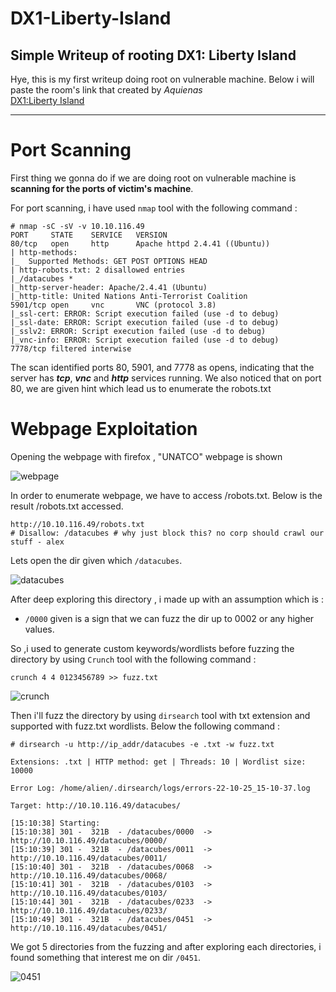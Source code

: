 # DX1-Liberty-Island
Simple Writeup of rooting DX1: Liberty Island
---
Hye, this is my first writeup doing root on vulnerable machine. Below i will paste the room's link that created by *Aquienas*                      
[DX1:Liberty Island](https://tryhackme.com/room/dx1libertyislandplde)  
	
---
# Port Scanning
First thing we gonna do if we are doing root on vulnerable machine is **scanning for the ports of victim's  machine**.

For port scanning, i have used `nmap` tool with the following command : 

```
# nmap -sC -sV -v 10.10.116.49
PORT     STATE    SERVICE   VERSION
80/tcp   open     http      Apache httpd 2.4.41 ((Ubuntu))
| http-methods: 
|_  Supported Methods: GET POST OPTIONS HEAD
| http-robots.txt: 2 disallowed entries 
|_/datacubes *
|_http-server-header: Apache/2.4.41 (Ubuntu)
|_http-title: United Nations Anti-Terrorist Coalition
5901/tcp open     vnc       VNC (protocol 3.8)
|_ssl-cert: ERROR: Script execution failed (use -d to debug)
|_ssl-date: ERROR: Script execution failed (use -d to debug)
|_sslv2: ERROR: Script execution failed (use -d to debug)
|_vnc-info: ERROR: Script execution failed (use -d to debug)
7778/tcp filtered interwise
```
The scan identified ports 80, 5901, and 7778 as opens, indicating that the server has ***tcp***, ***vnc*** and ***http*** services running. We also noticed that on port 80, we are given hint which lead us to enumerate the robots.txt

# Webpage Exploitation

Opening the webpage with firefox , "UNATCO" webpage is shown

![webpage](https://user-images.githubusercontent.com/87742813/197826740-79595df1-cc7a-4cf1-9c98-da30aa18c1ed.png)



In order to enumerate webpage, we have to access /robots.txt. Below is the result /robots.txt accessed.
```
http://10.10.116.49/robots.txt
# Disallow: /datacubes # why just block this? no corp should crawl our stuff - alex
```
Lets open the dir given which `/datacubes`.

![datacubes](https://user-images.githubusercontent.com/87742813/197827055-d79f8c57-e46b-40ae-a418-3e2ae800806f.png)


After deep exploring this directory , i made up with an assumption which is :

* `/0000` given is a sign that we can fuzz the dir up to 0002 or any higher values.

So ,i used to generate custom keywords/wordlists before fuzzing the directory by using `Crunch` tool with the following command :
```
crunch 4 4 0123456789 >> fuzz.txt 
```
![crunch](https://user-images.githubusercontent.com/87742813/197827245-6fe1e022-0737-4138-bbd8-28523f380ad9.png)


Then i'll fuzz the directory by using `dirsearch` tool with txt extension and supported with fuzz.txt wordlists. Below the following command :
```
# dirsearch -u http://ip_addr/datacubes -e .txt -w fuzz.txt

Extensions: .txt | HTTP method: get | Threads: 10 | Wordlist size: 10000

Error Log: /home/alien/.dirsearch/logs/errors-22-10-25_15-10-37.log

Target: http://10.10.116.49/datacubes/

[15:10:38] Starting: 
[15:10:38] 301 -  321B  - /datacubes/0000  -> http://10.10.116.49/datacubes/0000/
[15:10:39] 301 -  321B  - /datacubes/0011  ->  http://10.10.116.49/datacubes/0011/
[15:10:40] 301 -  321B  - /datacubes/0068  ->  http://10.10.116.49/datacubes/0068/
[15:10:41] 301 -  321B  - /datacubes/0103  ->  http://10.10.116.49/datacubes/0103/
[15:10:44] 301 -  321B  - /datacubes/0233  ->  http://10.10.116.49/datacubes/0233/
[15:10:49] 301 -  321B  - /datacubes/0451  ->  http://10.10.116.49/datacubes/0451/
```

We got 5 directories from the fuzzing and after exploring each directories, i found something that interest me on dir `/0451`.

![0451](https://user-images.githubusercontent.com/87742813/197827673-eae6ebe9-2171-4e9f-9b39-ba395fde9774.png)









